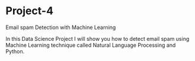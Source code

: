 # Project-4

Email spam Detection with Machine Learning

In this Data Science Project I will show you how to detect email spam using Machine Learning technique called  Natural Language Processing and Python.
